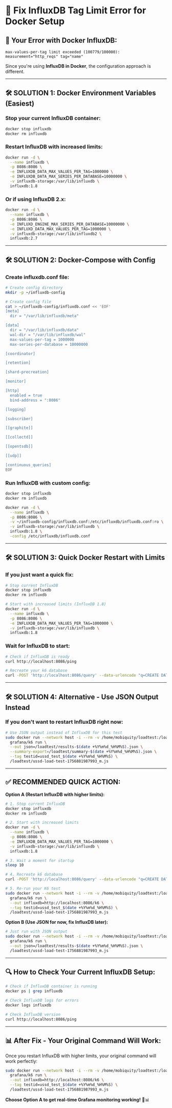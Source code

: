 # 🐳 Fix InfluxDB Tag Limit Error for Docker Setup

## 🚨 **Your Error with Docker InfluxDB:**
```
max-values-per-tag limit exceeded (100779/100000): measurement="http_reqs" tag="name"
```

Since you're using **InfluxDB in Docker**, the configuration approach is different.

---

## 🛠️ **SOLUTION 1: Docker Environment Variables (Easiest)**

### **Stop your current InfluxDB container:**
```bash
docker stop influxdb
docker rm influxdb
```

### **Restart InfluxDB with increased limits:**
```bash
docker run -d \
  --name influxdb \
  -p 8086:8086 \
  -e INFLUXDB_DATA_MAX_VALUES_PER_TAG=1000000 \
  -e INFLUXDB_DATA_MAX_SERIES_PER_DATABASE=10000000 \
  -v influxdb-storage:/var/lib/influxdb \
  influxdb:1.8
```

### **Or if using InfluxDB 2.x:**
```bash
docker run -d \
  --name influxdb \
  -p 8086:8086 \
  -e INFLUXD_ENGINE_MAX_SERIES_PER_DATABASE=10000000 \
  -e INFLUXD_DATA_MAX_VALUES_PER_TAG=1000000 \
  -v influxdb-storage:/var/lib/influxdb2 \
  influxdb:2.7
```

---

## 🛠️ **SOLUTION 2: Docker-Compose with Config**

### **Create influxdb.conf file:**
```bash
# Create config directory
mkdir -p ~/influxdb-config

# Create config file
cat > ~/influxdb-config/influxdb.conf << 'EOF'
[meta]
  dir = "/var/lib/influxdb/meta"

[data]
  dir = "/var/lib/influxdb/data"
  wal-dir = "/var/lib/influxdb/wal"
  max-values-per-tag = 1000000
  max-series-per-database = 10000000

[coordinator]

[retention]

[shard-precreation]

[monitor]

[http]
  enabled = true
  bind-address = ":8086"

[logging]

[subscriber]

[[graphite]]

[[collectd]]

[[opentsdb]]

[[udp]]

[continuous_queries]
EOF
```

### **Run InfluxDB with custom config:**
```bash
docker stop influxdb
docker rm influxdb

docker run -d \
  --name influxdb \
  -p 8086:8086 \
  -v ~/influxdb-config/influxdb.conf:/etc/influxdb/influxdb.conf:ro \
  -v influxdb-storage:/var/lib/influxdb \
  influxdb:1.8 \
  -config /etc/influxdb/influxdb.conf
```

---

## 🛠️ **SOLUTION 3: Quick Docker Restart with Limits**

### **If you just want a quick fix:**
```bash
# Stop current InfluxDB
docker stop influxdb
docker rm influxdb

# Start with increased limits (InfluxDB 1.8)
docker run -d \
  --name influxdb \
  -p 8086:8086 \
  -e INFLUXDB_DATA_MAX_VALUES_PER_TAG=1000000 \
  -v influxdb-storage:/var/lib/influxdb \
  influxdb:1.8
```

### **Wait for InfluxDB to start:**
```bash
# Check if InfluxDB is ready
curl http://localhost:8086/ping

# Recreate your k6 database
curl -POST 'http://localhost:8086/query' --data-urlencode "q=CREATE DATABASE k6"
```

---

## 🛠️ **SOLUTION 4: Alternative - Use JSON Output Instead**

### **If you don't want to restart InfluxDB right now:**
```bash
# Use JSON output instead of InfluxDB for this test
sudo docker run --network host -i --rm -v /home/mobiquity/loadtest:/loadtest \
  grafana/k6 run \
  --out json=/loadtest/results-$(date +%Y%m%d_%H%M%S).json \
  --summary-export=/loadtest/summary-$(date +%Y%m%d_%H%M%S).json \
  --tag testid=ussd_test_$(date +%Y%m%d_%H%M%S) \
  /loadtest/ussd-load-test-1756881987993_m.js
```

---

## ✅ **RECOMMENDED QUICK ACTION:**

**Option A (Restart InfluxDB with higher limits):**
```bash
# 1. Stop current InfluxDB
docker stop influxdb
docker rm influxdb

# 2. Start with increased limits
docker run -d \
  --name influxdb \
  -p 8086:8086 \
  -e INFLUXDB_DATA_MAX_VALUES_PER_TAG=1000000 \
  -v influxdb-storage:/var/lib/influxdb \
  influxdb:1.8

# 3. Wait a moment for startup
sleep 10

# 4. Recreate k6 database
curl -POST 'http://localhost:8086/query' --data-urlencode "q=CREATE DATABASE k6"

# 5. Re-run your K6 test
sudo docker run --network host -i --rm -v /home/mobiquity/loadtest:/loadtest \
  grafana/k6 run \
  --out influxdb=http://localhost:8086/k6 \
  --tag testid=ussd_test_$(date +%Y%m%d_%H%M%S) \
  /loadtest/ussd-load-test-1756881987993_m.js
```

**Option B (Use JSON for now, fix InfluxDB later):**
```bash
# Just run with JSON output
sudo docker run --network host -i --rm -v /home/mobiquity/loadtest:/loadtest \
  grafana/k6 run \
  --out json=/loadtest/results-$(date +%Y%m%d_%H%M%S).json \
  /loadtest/ussd-load-test-1756881987993_m.js
```

---

## 🔍 **How to Check Your Current InfluxDB Setup:**

```bash
# Check if InfluxDB container is running
docker ps | grep influxdb

# Check InfluxDB logs for errors
docker logs influxdb

# Check InfluxDB version
curl http://localhost:8086/ping
```

---

## 📊 **After Fix - Your Original Command Will Work:**

Once you restart InfluxDB with higher limits, your original command will work perfectly:

```bash
sudo docker run --network host -i --rm -v /home/mobiquity/loadtest:/loadtest \
  grafana/k6 run \
  --out influxdb=http://localhost:8086/k6 \
  --tag testid=ussd_test_$(date +%Y%m%d_%H%M%S) \
  /loadtest/ussd-load-test-1756881987993_m.js
```

**Choose Option A to get real-time Grafana monitoring working!** 🚀📊
